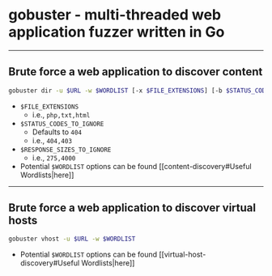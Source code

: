 # gobuster - multi-threaded web application fuzzer written in Go

---

## Brute force a web application to discover content

```bash
gobuster dir -u $URL -w $WORDLIST [-x $FILE_EXTENSIONS] [-b $STATUS_CODES_TO_IGNORE] [--exclude-lengths $RESPONSE_SIZES_TO_IGNORE]
```

- `$FILE_EXTENSIONS`
	- i.e., `php,txt,html`
- `$STATUS_CODES_TO_IGNORE`
	- Defaults to `404`
	- i.e., `404,403`
- `$RESPONSE_SIZES_TO_IGNORE`
	- i.e., `275,4000`
- Potential `$WORDLIST` options can be found [[content-discovery#Useful Wordlists|here]]

---

## Brute force a web application to discover virtual hosts

```bash
gobuster vhost -u $URL -w $WORDLIST
```

- Potential `$WORDLIST` options can be found [[virtual-host-discovery#Useful Wordlists|here]]